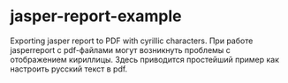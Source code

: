 # jasper-report-example

Exporting jasper report to PDF with cyrillic characters.
При работе jasperreport c pdf-файлами могут возникнуть проблемы с отображением кириллицы.
Здесь приводится простейший пример как настроить русский текст в pdf.